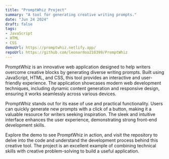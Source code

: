 ```yaml
---
title: "PromptWhiz Project"
summary: "A tool for generating creative writing prompts."
date: "Jun 24 2024"
draft: false
tags:
- JavaScript
- HTML
- CSS
demoUrl: https://promptwhiz.netlify.app/
repoUrl: https://github.com/leonardoo210399/PromptWhiz
---
```


PromptWhiz is an innovative web application designed to help writers overcome creative blocks by generating diverse writing prompts. Built using JavaScript, HTML, and CSS, this tool provides an interactive and user-friendly experience. The application showcases modern web development techniques, including dynamic content generation and responsive design, ensuring it works seamlessly across various devices.

PromptWhiz stands out for its ease of use and practical functionality. Users can quickly generate new prompts with a click of a button, making it a valuable resource for writers seeking inspiration. The sleek and intuitive interface enhances the user experience, demonstrating strong front-end development skills.

Explore the demo to see PromptWhiz in action, and visit the repository to delve into the code and understand the development process behind this creative tool. The project is an excellent example of combining technical skills with creative problem-solving to build a useful application.